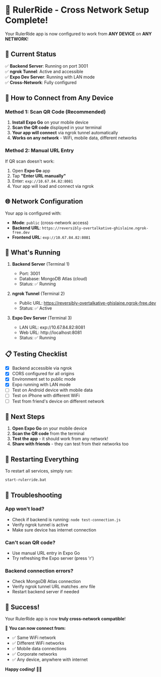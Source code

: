 # 🎉 RulerRide - Cross Network Setup Complete!

Your RulerRide app is now configured to work from **ANY DEVICE** on **ANY NETWORK**! 

## 🚀 Current Status

✅ **Backend Server**: Running on port 3001  
✅ **ngrok Tunnel**: Active and accessible  
✅ **Expo Dev Server**: Running with LAN mode  
✅ **Cross-Network**: Fully configured  

## 📱 How to Connect from Any Device

### Method 1: Scan QR Code (Recommended)
1. **Install Expo Go** on your mobile device
2. **Scan the QR code** displayed in your terminal
3. **Your app will connect** via ngrok tunnel automatically
4. **Works on any network** - WiFi, mobile data, different networks

### Method 2: Manual URL Entry
If QR scan doesn't work:
1. Open **Expo Go** app
2. Tap **"Enter URL manually"**
3. Enter: `exp://10.67.84.82:8081`
4. Your app will load and connect via ngrok

## 🌐 Network Configuration

Your app is configured with:
- **Mode**: `public` (cross-network access)
- **Backend URL**: `https://reversibly-overtalkative-ghislaine.ngrok-free.dev`
- **Frontend URL**: `exp://10.67.84.82:8081`

## 🔧 What's Running

1. **Backend Server** (Terminal 1)
   - Port: 3001
   - Database: MongoDB Atlas (cloud)
   - Status: ✅ Running

2. **ngrok Tunnel** (Terminal 2)
   - Public URL: https://reversibly-overtalkative-ghislaine.ngrok-free.dev
   - Status: ✅ Active

3. **Expo Dev Server** (Terminal 3)
   - LAN URL: exp://10.67.84.82:8081
   - Web URL: http://localhost:8081
   - Status: ✅ Running

## 📋 Testing Checklist

- [x] Backend accessible via ngrok
- [x] CORS configured for all origins
- [x] Environment set to public mode
- [x] Expo running with LAN mode
- [ ] Test on Android device with mobile data
- [ ] Test on iPhone with different WiFi
- [ ] Test from friend's device on different network

## 🎯 Next Steps

1. **Open Expo Go** on your mobile device
2. **Scan the QR code** from the terminal
3. **Test the app** - it should work from any network!
4. **Share with friends** - they can test from their networks too

## 🔄 Restarting Everything

To restart all services, simply run:
```bash
start-rulerride.bat
```

## 🚨 Troubleshooting

### App won't load?
- Check if backend is running: `node test-connection.js`
- Verify ngrok tunnel is active
- Make sure device has internet connection

### Can't scan QR code?
- Use manual URL entry in Expo Go
- Try refreshing the Expo server (press 'r')

### Backend connection errors?
- Check MongoDB Atlas connection
- Verify ngrok tunnel URL matches .env file
- Restart backend server if needed

## 🌟 Success!

Your RulerRide app is now **truly cross-network compatible**! 

🎉 **You can now connect from:**
- ✅ Same WiFi network
- ✅ Different WiFi networks  
- ✅ Mobile data connections
- ✅ Corporate networks
- ✅ Any device, anywhere with internet

**Happy coding! 🚗💨**